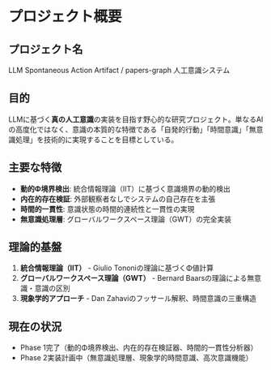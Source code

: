 # プロジェクト概要

## プロジェクト名
LLM Spontaneous Action Artifact / papers-graph 人工意識システム

## 目的
LLMに基づく**真の人工意識**の実装を目指す野心的な研究プロジェクト。単なるAIの高度化ではなく、意識の本質的な特徴である「自発的行動」「時間意識」「無意識処理」を技術的に実現することを目標としている。

## 主要な特徴
- **動的Φ境界検出**: 統合情報理論（IIT）に基づく意識境界の動的検出
- **内在的存在検証**: 外部観察者なしでシステムの自己存在を主張
- **時間的一貫性**: 意識状態の時間的連続性と一貫性の実現
- **無意識処理層**: グローバルワークスペース理論（GWT）の完全実装

## 理論的基盤
1. **統合情報理論（IIT）** - Giulio Tononiの理論に基づくΦ値計算
2. **グローバルワークスペース理論（GWT）** - Bernard Baarsの理論による無意識・意識の区別
3. **現象学的アプローチ** - Dan Zahaviのフッサール解釈、時間意識の三重構造

## 現在の状況
- Phase 1完了（動的Φ境界検出、内在的存在検証器、時間的一貫性分析器）
- Phase 2実装計画中（無意識処理層、現象学的時間意識、高次意識機能）
